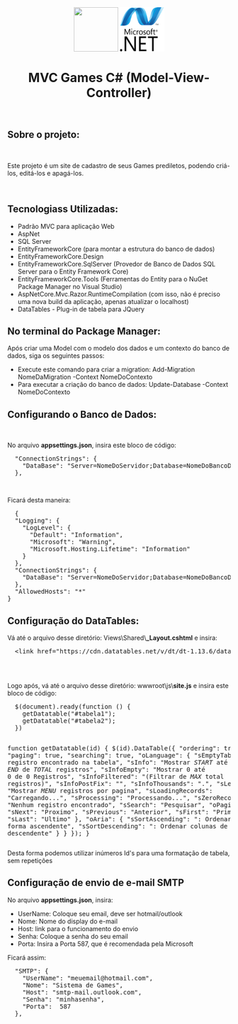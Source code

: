 <div align="center">
  <img src="https://raw.githubusercontent.com/tomchen/stack-icons/master/logos/c-sharp.svg" width="100px" height="100px"/>
  <img src="https://raw.githubusercontent.com/gilbarbara/logos/bea0759cf5fbfaad7e92e6032ff9481dd82de561/logos/dotnet.svg" width="100px" height="100px"/>
  <h1>MVC Games C# (Model-View-Controller)</h1>
</div>
<br />
<h2>Sobre o projeto:</h2>
<br />
<p>Este projeto é um site de cadastro de seus Games prediletos, podendo criá-los, editá-los e apagá-los.</p>
<br />
<h2>Tecnologiass Utilizadas:</h2>
<ul>
  <li>Padrão MVC para aplicação Web</li>
  <li>AspNet</li>
  <li>SQL Server</li>
  <li>EntityFrameworkCore (para montar a estrutura do banco de dados)</li>
  <li>EntityFrameworkCore.Design</li>
  <li>EntityFrameworkCore.SqlServer (Provedor de Banco de Dados SQL Server para o Entity Framework Core)</li>
  <li>EntityFrameworkCore.Tools (Ferramentas do Entity para o NuGet Package Manager no Visual Studio)</li>
  <li>AspNetCore.Mvc.Razor.RuntimeCompilation (com isso, não é preciso uma nova build da aplicação, apenas atualizar o localhost)</li>
  <li>DataTables - Plug-in de tabela para JQuery</li>
</ul>

<h2>No terminal do Package Manager:</h2>
<p>Após criar uma Model com o modelo dos dados e um contexto do banco de dados, siga os seguintes passos:</p>
<ul>
  <li>Execute este comando para criar a migration: Add-Migration NomeDaMigration -Context NomeDoContexto</li>
  <li>Para executar a criação do banco de dados: Update-Database -Context NomeDoContexto</li>
</ul>

<h2>Configurando o Banco de Dados:</h2>

<br />
<p>No arquivo <strong>appsettings.json</strong>, insira este bloco de código:</p>
<pre>
  "ConnectionStrings": {
    "DataBase": "Server=NomeDoServidor;Database=NomeDoBancoDeDados;User Id=NomeDeUsuario;Password=Senha"
  },
</pre>

<br />

<p>Ficará desta maneira:</p>
<pre>
  {
  "Logging": {
    "LogLevel": {
      "Default": "Information",
      "Microsoft": "Warning",
      "Microsoft.Hosting.Lifetime": "Information"
    }
  },
  "ConnectionStrings": {
    "DataBase": "Server=NomeDoServidor;Database=NomeDoBancoDeDados;User Id=NomeDeUsuario;Password=Senha"
  },
  "AllowedHosts": "*"
}
</pre>

<h2>Configuração do DataTables:</h2>
<p>Vá até o arquivo desse diretório: Views\Shared\<strong>_Layout.cshtml</strong> e insira:</p>
<pre>
  &ltlink href="https://cdn.datatables.net/v/dt/dt-1.13.6/datatables.min.css" rel="stylesheet"/&gt;
  <script src="https://cdn.datatables.net/v/dt/dt-1.13.6/datatables.min.js"></script>
</pre>
<br />
<p>Logo após, vá até o arquivo desse diretório: wwwroot\js\<strong>site.js</strong> e insira este bloco de código:</p>
<pre>
  $(document).ready(function () {
    getDatatable("#tabela1");
    getDatatable("#tabela2");
  })

  function getDatatable(id) {
      $(id).DataTable({
          "ordering": true,
          "paging": true,
          "searching": true,
          "oLanguage": {
              "sEmptyTable": "Nenhum registro encontrado na tabela",
              "sInfo": "Mostrar _START_ até _END_ de _TOTAL_ registros",
              "sInfoEmpty": "Mostrar 0 até 0 de 0 Registros",
              "sInfoFiltered": "(Filtrar de _MAX_ total registros)",
              "sInfoPostFix": "",
              "sInfoThousands": ".",
              "sLengthMenu": "Mostrar _MENU_ registros por pagina",
              "sLoadingRecords": "Carregando...",
              "sProcessing": "Processando...",
              "sZeroRecords": "Nenhum registro encontrado",
              "sSearch": "Pesquisar",
              "oPaginate": {
                  "sNext": "Proximo",
                  "sPrevious": "Anterior",
                  "sFirst": "Primeiro",
                  "sLast": "Ultimo"
              },
              "oAria": {
                  "sSortAscending": ": Ordenar colunas de forma ascendente",
                  "sSortDescending": ": Ordenar colunas de forma descendente"
              }
          }
      });
    }
</pre>
<p>Desta forma podemos utilizar inúmeros Id's para uma formatação de tabela, sem repetições</p>

<h2>Configuração de envio de e-mail SMTP</h2>
<p>No arquivo <strong>appsettings.json</strong>, insira:</p>
<ul>
  <li>UserName: Coloque seu email, deve ser hotmail/outlook</li>
  <li>Nome: Nome do display do e-mail</li>
  <li>Host: link para o funcionamento do envio</li>
  <li>Senha: Coloque a senha do seu email</li>
  <li>Porta: Insira a Porta 587, que é recomendada pela Microsoft</li>
</ul>
<p>Ficará assim:</p>
<pre>
  "SMTP": {
    "UserName": "meuemail@hotmail.com",
    "Nome": "Sistema de Games",
    "Host": "smtp-mail.outlook.com",
    "Senha": "minhasenha",
    "Porta":  587
  },
</pre>

